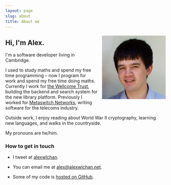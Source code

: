 ```yaml
---
layout: page
slug: about
title: About me
---
```


<img src="/images/profile.jpg" style="float: right; width: 200px; max-width: 50%; margin-top: 0.4em; margin-left: 1em; margin-bottom: 1em;">

## Hi, I'm Alex.

I'm a software developer living in Cambridge.

I used to study maths and spend my free time programming &ndash; now I program for work and spend my free time doing maths.
Currently I work for [the Wellcome Trust](https://wellcome.ac.uk/), building the backend and search system for the new library platform.
Previously I worked for [Metaswitch Networks](http://www.metaswitch.com/), writing software for the telecoms industry.

Outside work, I enjoy reading about World War II cryptography, learning new languages, and walks in the countryside.

My pronouns are he/him.

[meta]: http://www.metaswitch.com
[perimeta]: http://www.metaswitch.com/perimeta-session-border-controller-sbc

### How to get in touch

*   I tweet at [alexwlchan](https://twitter.com/alexwlchan).

*   You can email me at <a href="&#x6D;&#97;&#105;&#x6C;&#x74;&#111;:&#x61;&#108;&#x65;&#x78;&#64;&#97;&#x6C;&#x65;&#x78;&#x77;&#108;&#x63;&#104;&#97;n&#x2E;&#110;&#101;&#x74;">&#x61;&#108;&#x65;&#x78;&#64;&#97;&#x6C;&#x65;&#x78;&#x77;&#108;&#x63;&#104;&#97;n&#x2E;&#110;&#101;&#x74;</a>.

*   Some of my code is [hosted on GitHub](https://github.com/alexwlchan).

<!-- *   I used to post answers on the [Sci-Fi & Fantasy Stack Exchange][scifi] on a fairly regular basis, particularly on questions about Harry Potter and the Marvel Cinematic Universe.
    These days, I don't post much, but there's still a big body of writing there.

[scifi]: http://scifi.stackexchange.com/users/3567/alexwlchan -->
